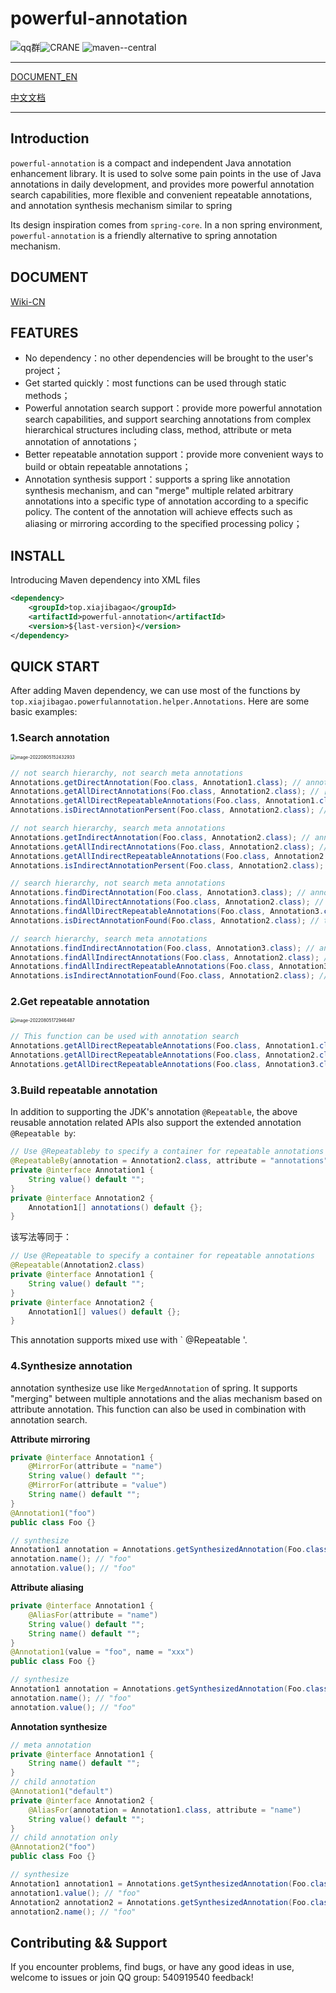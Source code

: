 # powerful-annotation

![qq群](https://img.shields.io/badge/qq%E7%BE%A4-540919540-yellowgreen)![CRANE](https://img.shields.io/github/license/Createsequence/crane) ![maven--central](https://img.shields.io/badge/maven--central-0.0.1-green)

------

[DOCUMENT_EN](README-EN.md)

[中文文档](README.md)

------

## Introduction

`powerful-annotation` is a compact and independent Java annotation enhancement library. It is used to solve some pain points in the use of Java annotations in daily development, and provides more powerful annotation search capabilities, more flexible and convenient repeatable annotations, and annotation synthesis mechanism similar to spring

Its design inspiration comes from `spring-core`. In a non spring environment, `powerful-annotation` is a friendly alternative to spring annotation mechanism.

## DOCUMENT

[Wiki-CN](https://gitee.com/CreateSequence/powerful-annotation/wikis/Home)

## FEATURES

- No dependency：no other dependencies will be brought to the user's project；
- Get started quickly：most functions can be used through static methods；
- Powerful annotation search support：provide more powerful annotation search capabilities, and support searching annotations from complex hierarchical structures including class, method, attribute or meta annotation of annotations；
- Better repeatable annotation support：provide more convenient ways to build or obtain repeatable annotations；
- Annotation synthesis support：supports a spring like annotation synthesis mechanism, and can "merge" multiple related arbitrary annotations into a specific type of annotation according to a specific policy. The content of the annotation will achieve effects such as aliasing or mirroring according to the specified processing policy；

## INSTALL

Introducing Maven dependency into XML files

~~~xml
<dependency>
    <groupId>top.xiajibagao</groupId>
    <artifactId>powerful-annotation</artifactId>
    <version>${last-version}</version>
</dependency>
~~~

## QUICK START

After adding Maven dependency, we can use most of the functions by `top.xiajibagao.powerfulannotation.helper.Annotations`. Here are some basic examples:

### 1.Search annotation

<img src="https://img.xiajibagao.top/image-20220805152432933.png" alt="image-20220805152432933" style="zoom:50%;" />

~~~java
// not search hierarchy, not search meta annotations
Annotations.getDirectAnnotation(Foo.class, Annotation1.class); // annotation1
Annotations.getAllDirectAnnotations(Foo.class, Annotation2.class); // []
Annotations.getAllDirectRepeatableAnnotations(Foo.class, Annotation1.class); // [annotation1]
Annotations.isDirectAnnotationPersent(Foo.class, Annotation2.class); // false

// not search hierarchy, search meta annotations
Annotations.getIndirectAnnotation(Foo.class, Annotation2.class); // annotation2
Annotations.getAllIndirectAnnotations(Foo.class, Annotation2.class); // [annotation2]
Annotations.getAllIndirectRepeatableAnnotations(Foo.class, Annotation2.class); // [annotation2]
Annotations.isIndirectAnnotationPersent(Foo.class, Annotation2.class); // true

// search hierarchy, not search meta annotations
Annotations.findDirectAnnotation(Foo.class, Annotation3.class); // annotation3
Annotations.findAllDirectAnnotations(Foo.class, Annotation2.class); // [annotation2]
Annotations.findAllDirectRepeatableAnnotations(Foo.class, Annotation3.class); // [annotation3]
Annotations.isDirectAnnotationFound(Foo.class, Annotation2.class); // true

// search hierarchy, search meta annotations
Annotations.findIndirectAnnotation(Foo.class, Annotation3.class); // annotation3
Annotations.findAllIndirectAnnotations(Foo.class, Annotation2.class); // [annotation2, annotation2, annotation2]
Annotations.findAllIndirectRepeatableAnnotations(Foo.class, Annotation3.class); // [annotation3]
Annotations.isIndirectAnnotationFound(Foo.class, Annotation2.class); // true
~~~

### 2.Get repeatable annotation

<img src="https://img.xiajibagao.top/image-20220805172946487.png" alt="image-20220805172946487" style="zoom: 50%;" />

~~~java
// This function can be used with annotation search
Annotations.getAllDirectRepeatableAnnotations(Foo.class, Annotation1.class); // annotation1 * 7
Annotations.getAllDirectRepeatableAnnotations(Foo.class, Annotation2.class); // annotation2 * 3
Annotations.getAllDirectRepeatableAnnotations(Foo.class, Annotation3.class); // annotation1 * 1
~~~

### 3.Build repeatable annotation

In addition to supporting the JDK's annotation ` @Repeatable `, the above reusable annotation related APIs also support the extended annotation ` @Repeatable by `:

~~~java
// Use @Repeatableby to specify a container for repeatable annotations
@RepeatableBy(annotation = Annotation2.class, attribute = "annotations")
private @interface Annotation1 {
    String value() default "";
}
private @interface Annotation2 {
    Annotation1[] annotations() default {};
}
~~~

该写法等同于：

~~~java
// Use @Repeatable to specify a container for repeatable annotations
@Repeatable(Annotation2.class)
private @interface Annotation1 {
    String value() default "";
}
private @interface Annotation2 {
    Annotation1[] values() default {};
}
~~~

This annotation supports mixed use with ` @Repeatable '.

### 4.Synthesize annotation

annotation synthesize use like `MergedAnnotation` of  spring. It supports "merging" between multiple annotations and the alias mechanism based on attribute annotation. This function can also be used in combination with annotation search.

**Attribute mirroring**

~~~java
private @interface Annotation1 {
    @MirrorFor(attribute = "name")
    String value() default "";
    @MirrorFor(attribute = "value")
    String name() default "";
}
@Annotation1("foo")
public class Foo {}

// synthesize
Annotation1 annotation = Annotations.getSynthesizedAnnotation(Foo.class, Annotation1.class);
annotation.name(); // "foo"
annotation.value(); // "foo"
~~~

**Attribute aliasing**

~~~java
private @interface Annotation1 {
    @AliasFor(attribute = "name")
    String value() default "";
    String name() default "";
}
@Annotation1(value = "foo", name = "xxx")
public class Foo {}

// synthesize
Annotation1 annotation = Annotations.getSynthesizedAnnotation(Foo.class, Annotation1.class);
annotation.name(); // "foo"
annotation.value(); // "foo"
~~~

**Annotation synthesize**

~~~java
// meta annotation
private @interface Annotation1 {
    String name() default "";
}
// child annotation
@Annotation1("default")
private @interface Annotation2 {
    @AliasFor(annotation = Annotation1.class, attribute = "name")
    String value() default "";
}
// child annotation only
@Annotation2("foo")
public class Foo {}

// synthesize
Annotation1 annotation1 = Annotations.getSynthesizedAnnotation(Foo.class, Annotation1.class);
annotation1.value(); // "foo"
Annotation2 annotation2 = Annotations.getSynthesizedAnnotation(Foo.class, Annotation2.class);
annotation2.name(); // "foo"
~~~

## Contributing && Support

If you encounter problems, find bugs, or have any good ideas in use, welcome to issues or join QQ group: 540919540 feedback!